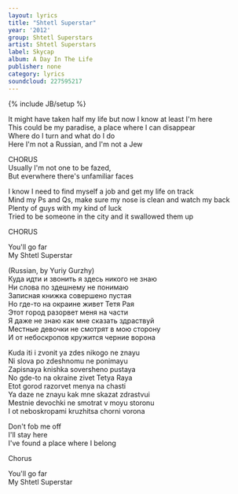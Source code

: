 ```yaml
---
layout: lyrics
title: "Shtetl Superstar"
year: '2012'
group: Shtetl Superstars
artist: Shtetl Superstars
label: Skycap
album: A Day In The Life
publisher: none
category: lyrics
soundcloud: 227595217
---
```

{% include JB/setup %}


It might have taken half my life but now I know at least I'm here  
This could be my paradise, a place where I can disappear  
Where do I turn and what do I do  
Here I'm not a Russian, and I'm not a Jew  

CHORUS  
Usually I'm not one to be fazed,  
But everwhere there's unfamiliar faces   
  
I know I need to find myself a job and get my life on track  
Mind my Ps and Qs, make sure my nose is clean and watch my back  
Plenty of guys with my kind of luck  
Tried to be someone in the city and it swallowed them up  
  
CHORUS  
  
You'll go far   
My Shtetl Superstar  
   
(Russian, by Yuriy Gurzhy)  
Куда идти и звонить я здесь никого не знаю  
Ни слова по здешнему не понимаю  
Записная книжка совершено пустая  
Но где-то на окраине живет Тетя Рая  
Этот город разорвет меня на части  
Я даже не знаю как мне сказать здраствуй   
Местные девочки не смотрят в мою сторону  
И от небоскропов кружится черние ворона  

Kuda iti i zvonit ya zdes nikogo ne znayu  
Ni slova po zdeshnomu ne ponimayu  
Zapisnaya knishka soversheno pustaya  
No gde-to na okraine zivet Tetya Raya  
Etot gorod razorvet menya na chasti  
Ya daze ne znayu kak mne skazat zdrastvui  
Mestnie devochki ne smotrat v moyu storonu  
I ot neboskropami kruzhitsa chorni vorona    
  
Don't fob me off  
I'll stay here  
I've found a place where I belong  
  
Chorus  
  
You'll go far   
My Shtetl Superstar
